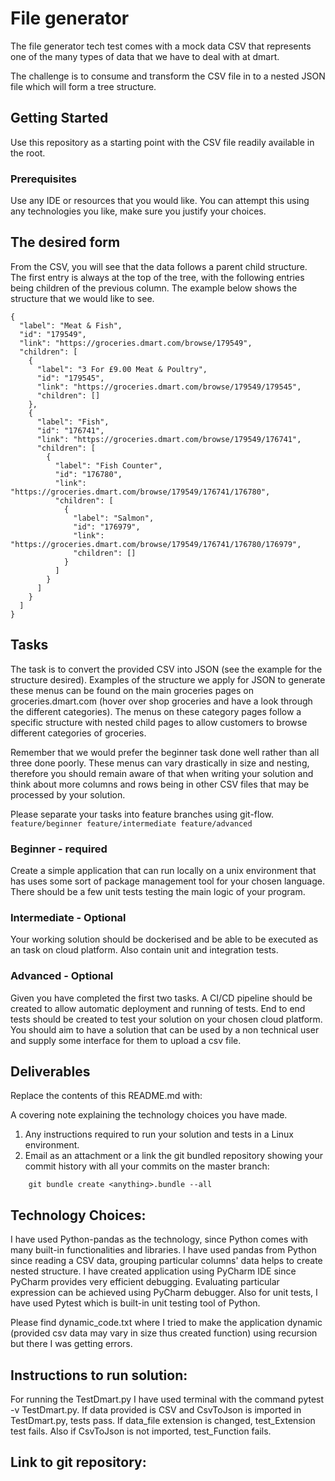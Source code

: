 # File generator

The file generator tech test comes with a mock data CSV that represents one of the many types of data that we have to deal with at dmart.

The challenge is to consume and transform the CSV file in to a nested JSON file which will form a tree structure.

## Getting Started

Use this repository as a starting point with the CSV file readily available in the root.

### Prerequisites

Use any IDE or resources that you would like. You can attempt this using any technologies you like, make sure you justify your choices.

## The desired form

From the CSV, you will see that the data follows a parent child structure. The first entry is always at the top of the tree, with the following entries being children of the previous column. The example below shows the structure that we would like to see.

```
{
  "label": "Meat & Fish",
  "id": "179549",
  "link": "https://groceries.dmart.com/browse/179549",
  "children": [
    {
      "label": "3 For £9.00 Meat & Poultry",
      "id": "179545",
      "link": "https://groceries.dmart.com/browse/179549/179545",
      "children": []
    },
    {
      "label": "Fish",
      "id": "176741",
      "link": "https://groceries.dmart.com/browse/179549/176741",
      "children": [
        {
          "label": "Fish Counter",
          "id": "176780",
          "link": "https://groceries.dmart.com/browse/179549/176741/176780",
          "children": [
            {
              "label": "Salmon",
              "id": "176979",
              "link": "https://groceries.dmart.com/browse/179549/176741/176780/176979",
              "children": []
            }
          ]
        }
      ]
    }
  ]
}
```
## Tasks
The task is to convert the provided CSV into JSON (see the example for the structure desired). Examples of the structure we apply for JSON to generate these menus can be found on the main groceries pages on groceries.dmart.com (hover over shop groceries and have a look through the different categories). The menus on these category pages follow a specific structure with nested child pages to allow customers to browse different categories of groceries.

Remember that we would prefer the beginner task done well rather than all three done poorly. These menus can vary drastically in size and nesting, therefore you should remain aware of that when writing your solution and think about more columns and rows being in other CSV files that may be processed by your solution.

Please separate your tasks into feature branches using git-flow. `feature/beginner feature/intermediate feature/advanced`

### Beginner - required
Create a simple application that can run locally on a unix environment that has uses some sort of package management tool for your chosen language. There should be a few unit tests testing the main logic of your program.

### Intermediate - Optional
Your working solution should be dockerised and be able to be executed as an task on cloud platform. Also contain unit and integration tests.
 
### Advanced - Optional
Given you have completed the first two tasks. A CI/CD pipeline should be created to allow automatic deployment and running of tests. End to end tests should be created to test your solution on your chosen cloud platform. You should aim to have a solution that can be used by a non technical user and supply some interface for them to upload a csv file. 


## Deliverables

Replace the contents of this README.md with:

A covering note explaining the technology choices you have made.

1. Any instructions required to run your solution and tests in a Linux environment.
2. Email as an attachment or a link the git bundled repository showing your commit history with all your commits on the master branch:

```
    git bundle create <anything>.bundle --all
```

## Technology Choices:

I have used Python-pandas as the technology, since Python comes with many built-in functionalities and libraries. I have used pandas from Python
since reading a CSV data, grouping particular columns' data helps to create nested structure. I have created application using PyCharm IDE since
PyCharm provides very efficient debugging. Evaluating particular expression can be achieved using PyCharm debugger. Also for unit tests, I have
used Pytest which is built-in unit testing tool of Python.

Please find dynamic_code.txt where I tried to make the application dynamic (provided csv data may vary in size thus created function) using 
recursion but there I was getting errors. 

## Instructions to run solution:

For running the TestDmart.py I have used terminal with the command pytest -v TestDmart.py.
If data provided is CSV and CsvToJson is imported in TestDmart.py, tests pass.
If data_file extension is changed, test_Extension test fails.
Also if CsvToJson is not imported, test_Function fails. 

## Link to git repository:

